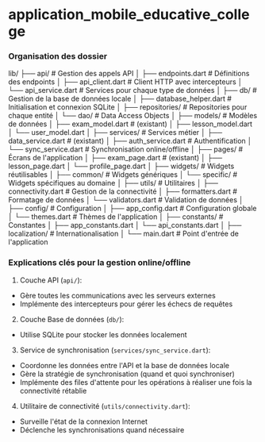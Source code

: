 # application_mobile_educative_college

### Organisation des dossier

lib/
├── api/                      # Gestion des appels API
│   ├── endpoints.dart        # Définitions des endpoints
│   ├── api_client.dart       # Client HTTP avec intercepteurs
│   └── api_service.dart      # Services pour chaque type de données
│
├── db/                       # Gestion de la base de données locale
│   ├── database_helper.dart  # Initialisation et connexion SQLite
│   ├── repositories/         # Repositories pour chaque entité
│   └── dao/                  # Data Access Objects
│
├── models/                   # Modèles de données
│   ├── exam_model.dart       # (existant)
│   ├── lesson_model.dart
│   └── user_model.dart
│
├── services/                 # Services métier
│   ├── data_service.dart     # (existant)
│   ├── auth_service.dart     # Authentification
│   └── sync_service.dart     # Synchronisation online/offline
│
├── pages/                    # Écrans de l'application
│   ├── exam_page.dart        # (existant)
│   ├── lesson_page.dart
│   └── profile_page.dart
│
├── widgets/                  # Widgets réutilisables
│   ├── common/               # Widgets génériques
│   └── specific/             # Widgets spécifiques au domaine
│
├── utils/                    # Utilitaires
│   ├── connectivity.dart     # Gestion de la connectivité
│   ├── formatters.dart       # Formatage de données
│   └── validators.dart       # Validation de données
│
├── config/                   # Configuration
│   ├── app_config.dart       # Configuration globale
│   └── themes.dart           # Thèmes de l'application
│
├── constants/                # Constantes
│   ├── app_constants.dart
│   └── api_constants.dart
│
├── localization/             # Internationalisation
│
└── main.dart                 # Point d'entrée de l'application

### Explications clés pour la gestion online/offline

1. Couche API (`api/`):

- Gère toutes les communications avec les serveurs externes
- Implémente des intercepteurs pour gérer les échecs de requêtes

2. Couche Base de données (`db/`):

- Utilise SQLite pour stocker les données localement

3. Service de synchronisation (`services/sync_service.dart`):

- Coordonne les données entre l'API et la base de données locale
- Gère la stratégie de synchronisation (quand et quoi synchroniser)
- Implémente des files d'attente pour les opérations à réaliser une fois la connectivité rétablie

4. Utilitaire de connectivité (`utils/connectivity.dart`):

- Surveille l'état de la connexion Internet
- Déclenche les synchronisations quand nécessaire

